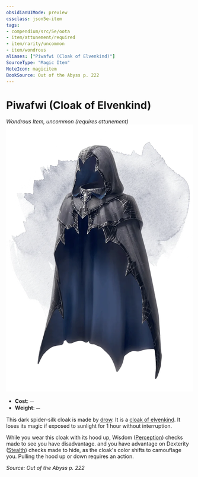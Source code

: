 ```yaml
---
obsidianUIMode: preview
cssclass: json5e-item
tags:
- compendium/src/5e/oota
- item/attunement/required
- item/rarity/uncommon
- item/wondrous
aliases: ["Piwafwi (Cloak of Elvenkind)"]
SourceType: "Magic Item"
NoteIcon: magicitem
BookSource: Out of the Abyss p. 222
---
```

# Piwafwi (Cloak of Elvenkind)
*Wondrous Item, uncommon (requires attunement)*  
![](https://raw.githubusercontent.com/5etools-mirror-2/5etools-img/main/items/OotA/Piwafwi%20%28Cloak%20of%20Elvenkind%29.webp#right)  

- **Cost**: ⏤
- **Weight**: ⏤

This dark spider-silk cloak is made by [drow](/2-Mechanics/CLI/bestiary/humanoid/drow.md). It is a [cloak of elvenkind](/2-Mechanics/CLI/items/cloak-of-elvenkind.md). It loses its magic if exposed to sunlight for 1 hour without interruption.

While you wear this cloak with its hood up, Wisdom ([Perception](/2-Mechanics/CLI/rules/skills.md#Perception)) checks made to see you have disadvantage. and you have advantage on Dexterity ([Stealth](/2-Mechanics/CLI/rules/skills.md#Stealth)) checks made to hide, as the cloak's color shifts to camouflage you. Pulling the hood up or down requires an action.

*Source: Out of the Abyss p. 222*